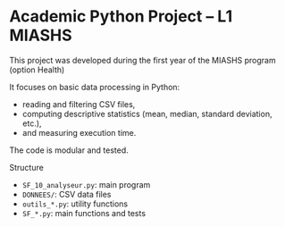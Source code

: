 # Academic Python Project – L1 MIASHS

This project was developed during the first year of the MIASHS program (option Health)

It focuses on basic data processing in Python: 
- reading and filtering CSV files,
- computing descriptive statistics (mean, median, standard deviation, etc.), 
- and measuring execution time.
  
The code is modular and tested.

 Structure
 
- `SF_10_analyseur.py`: main program 
- `DONNEES/`: CSV data files  
- `outils_*.py`: utility functions  
- `SF_*.py`: main functions and tests


